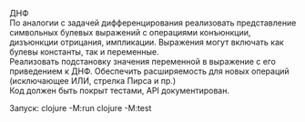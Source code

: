 ДНФ  
По аналогии с задачей дифференцирования реализовать представление символьных 
булевых  выражений с операциями конъюнкции, дизъюнкции отрицания, импликации. 
Выражения могут  включать как булевы константы, так и переменные.  
Реализовать подстановку значения переменной в выражение с его приведением к 
ДНФ. Обеспечить расширяемость для новых операций (исключающее ИЛИ, 
стрелка Пирса и пр.)  
Код должен быть покрыт тестами, API документирован. 

Запуск:
clojure -M:run
clojure -M:test
